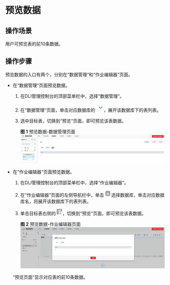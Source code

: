 # 预览数据<a name="dli_01_0007"></a>

## 操作场景<a name="section463470592933"></a>

用户可预览表的前10条数据。

## 操作步骤<a name="section220516431119"></a>

预览数据的入口有两个，分别在“数据管理“和“作业编辑器“页面。

-   在“数据管理“页面预览数据。
    1.  在DLI管理控制台的顶部菜单栏中，选择“数据管理“。
    2.  在“数据管理“页面，单击对应数据库的 ![](figures/zh-cn_image_0093947019.png)，展开该数据库下的表列表。
    3.  选中目标表，切换到“预览“页面，即可预览该表数据。

        **图 1**  预览数据-数据管理页面<a name="fig66755828162410"></a>  
        ![](figures/预览数据-数据管理页面.png "预览数据-数据管理页面")


-   在“作业编辑器“页面预览数据。

    1.  在DLI管理控制台的顶部菜单栏中，选择“作业编辑器“。
    2.  在“作业编辑器“页面的左侧导航栏中，单击![](figures/zh-cn_image_0123100686.png)选择数据库，单击对应数据库名，将展开该数据库下的表列表。
    3.  单击目标表右侧的![](figures/zh-cn_image_0093946922.png)，切换到“预览“页面，即可预览该表数据。

        **图 2**  预览数据-作业编辑器页面<a name="fig23697215162410"></a>  
        ![](figures/预览数据-作业编辑器页面.png "预览数据-作业编辑器页面")


    “预览页面“显示对应表的前10条数据。


